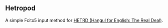 ## Hetropod

A simple Fcitx5 input method for [HETRD (Hangul for English: The Real Deal)](https://alternatescriptbureau.wordpress.com/2023/05/30/hangul-for-english-the-real-deal-hetrd/).